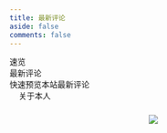 ```yaml
---
title: 最新评论
aside: false
comments: false
---
```


<div class="author-content author-content-item single" style="background:url(https://img.onew.us.kg/file/渐变.png) center /cover no-repeat!important">
    <div class="card-content">
        <div class="author-content-item-tips">速览</div>
        <span class="author-content-item-title">最新评论</span>
        <div class="content-bottom">
            <div class="tips">快速预览本站最新评论</div>
        </div>
        <div class="banner-button-group">
            <a class="banner-button" style="padding: 8px 12px;color: var(--anzhiyu-white);" onclick="pjax.loadUrl(&quot;/about&quot;)" data-pjax-state="">
                <i class="anzhiyufont anzhiyu-icon-arrow-circle-right" style="font-size:22px;margin-right:.25rem"></i>
                <span class="banner-button-text">关于本人</span>
            </a>
        </div>
    </div>
</div>

<div id="comments-page">
    <img src="https://lib.bsgun.cn/Hexo-static/img/loading.gif">
</div>

<style>
/* 全局样式 */
h1 {
    display: none;
}

div#page {
    background: none !important;
    box-shadow: none;
    padding: 0;
    border: none;
}

/* 评论页面容器 */
#comments-page {
    display: flex;
    flex-wrap: wrap;
    gap: 12px;
    width: 100%;
    margin-top: 1.5rem;
    justify-content: center;
}

/* 评论网格布局 - 五列 */
.comments-grid {
    display: grid;
    grid-template-columns: repeat(5, 1fr);
    gap: 20px;
    width: 100%;
    margin-top: 2rem;
}

:root {
    --card-width: 260px;
    --card-height: 180px;
}

/* 评论卡片基础样式 - 固定尺寸 */
.comment-card {
    position: relative;
    width: var(--card-width);
    height: var(--card-height);
    border-radius: 16px;
    border: 1px solid var(--anzhiyu-card-border);
    padding: 18px;
    overflow: hidden;
    box-shadow: var(--anzhiyu-shadow-border);
    background-color: var(--anzhiyu-card-bg);
    transition: all 0.3s ease;
    cursor: pointer;
    display: flex;
    flex-direction: column;
}

.comment-card:hover {
    border: 1px solid var(--anzhiyu-main);
}

/* 评论信息区域 */
.comment-info {
    padding-bottom: 5px;
    border-bottom: 2px dashed var(--anzhiyu-theme-op);
}

.comment-information {
    display: flex;
    flex-direction: column;
}

.comment-user {
    font-weight: bold;
}

.comment-time {
    font-size: 12px;
    color: var(--anzhiyu-secondtext);
}

/* 评论内容 */
.comment-content {
    position: relative;
    z-index: 3;
    overflow: hidden;
    padding-top: 5px;
    text-overflow: ellipsis;
    display: -webkit-box;
    -webkit-box-orient: vertical;
    -webkit-line-clamp: 2;
}

/* 头像样式 */
.avatar-wrapper {
    position: absolute;
    top: 50%;
    right: 10px;
    transform: translateY(-50%);
    width: 100px;
    height: 100px;
    border-radius: 50%;
    opacity: 0.4;
    transition: all 0.3s ease-in-out;
    filter: blur(3px);
    background-size: cover;
    background-position: center;
}

/* 加载动画 */
.loading {
    display: flex;
    justify-content: center;
    align-items: center;
    height: 200px;
    width: 100%;
}

.loading-spinner {
    width: 40px;
    height: 40px;
    border: 4px solid #f3f3f3;
    border-top: 4px solid var(--anzhiyu-main);
    border-radius: 50%;
    animation: spin 1s linear infinite;
}

@keyframes spin {
    0% { transform: rotate(0deg); }
    100% { transform: rotate(360deg); }
}


.comment-card:hover .avatar-wrapper {
    transform: translateY(-50%) scale(1.1);
    opacity: 0.6;
}

        /* 响应式布局 */
/* 大屏幕：5列 */
@media (max-width: 1200px) {
    .comments-grid {
        grid-template-columns: repeat(4, 1fr);
    }
}

/* 中等屏幕：3列 */
@media (max-width: 992px) {
    .comments-grid {
        grid-template-columns: repeat(3, 1fr);
    }
}

/* 平板：2列 */
@media (max-width: 768px) {
    .comments-grid {
        grid-template-columns: repeat(2, 1fr);
    }
}

/* 手机：1列 */
@media (max-width: 576px) {
    .comments-grid {
        grid-template-columns: 1fr;
        justify-items: center;
    }
}
</style>
<script>
(() => {
  const MessageComments = {
    API_URL: 'https://comment.onew.us.kg', // 这里填入你的Twikoo服务器地址
    ADMIN_EMAIL_MD5: 'b2c6c90ddb175e7bf081cc75e7ed2b00ae9d95a58fd39bb5dd2bdd7d6a11f80d', // 这里填入你的邮箱md5值
    PAGE_SIZE: 100, // 显示的评论数量 好像最多也就100个

    async fetchComments() {
      const controller = new AbortController();
      const timeoutId = setTimeout(() => controller.abort(), 5000);

      try {
        const response = await fetch(this.API_URL, {
          method: 'POST',
          headers: { 'Content-Type': 'application/json' },
          body: JSON.stringify({
            event: 'GET_RECENT_COMMENTS',
            includeReply: true,
            pageSize: this.PAGE_SIZE
          }),
          signal: controller.signal
        });

        const { data } = await response.json();
        return data;
      } catch (error) {
        console.error('获取评论出错:', error);
        return null;
      } finally {
        clearTimeout(timeoutId);
      }
    },

    formatTimeAgo(timestamp) {
      const diff = Math.floor((Date.now() - new Date(timestamp)) / 1000);
      if (diff < 60) return '刚刚';
      if (diff < 3600) return `${Math.floor(diff / 60)}分钟前`;
      if (diff < 86400) return `${Math.floor(diff / 3600)}小时前`;
      if (diff < 604800) return `${Math.floor(diff / 86400)}天前`;

      return new Date(timestamp).toLocaleDateString('zh-CN', { month: 'numeric', day: 'numeric' }) + '日';
    },

    formatContent(content) {
      if (!content) return '';
      
      return content
        .replace(/<pre><code>[\s\S]*?<\/code><\/pre>/g, '[代码块]')
        .replace(/<code>([^<]{4,})<\/code>/g, '[代码]')
        .replace(/<code>([^<]{1,3})<\/code>/g, '$1')
        .replace(/<img[^>]*>/g, '[图片]')
        .replace(/<a[^>]*?>[\s\S]*?<\/a>/g, '[链接]')
        .replace(/<[^>]+>/g, '')
        .replace(/&(gt|lt|amp|quot|#39|nbsp);/g, m => 
          ({'>':'>', '<':'<', '&':'&', 'quot':'"', '#39':"'", 'nbsp':' '})[m.slice(1,-1)])
        .replace(/\s+/g, ' ')
        .trim();
    },

    generateCommentHTML(comment) {
      const { created, comment: content, url, avatar, nick, mailMd5, id } = comment;
      const timeAgo = this.formatTimeAgo(created);
      let formattedContent = this.formatContent(content);
      const adminBadge = mailMd5 === this.ADMIN_EMAIL_MD5 ? '<i class="fa fa-check-circle" style="color: #57bd6a; margin-left: 5px;"></i>' : '';

      // 固定字数，超出显示省略号
                    const maxLen = 40;
                    if (formattedContent.length > maxLen) {
                        formattedContent = formattedContent.slice(0, maxLen) + '...';
                    }

      return `
        <div class="comment-card" onclick="pjax.loadUrl('${url}#${id}')" title="点击查看评论">
          <div class="avatar-wrapper" style="background-image: url('${avatar}');"></div>
          <div class="comment-info">
            <div class="comment-information">
              <span class="comment-user">
                ${nick} ${adminBadge}
              </span>
              <span class="comment-time">${timeAgo}</span>
            </div>
          </div>
          <div class="comment-content">${formattedContent}</div>
        </div>
      `;
    },

    getErrorTemplate(message) {
      return `<p style="text-align: center; color: #666;">${message}</p>`;
    },

    async init() {
      const container = document.querySelector('#comments-page');
      if (!container) return;

      const comments = await this.fetchComments();
      let content;

      if (comments === null) {
        content = this.getErrorTemplate('加载评论时出错，请稍后再试');
      } else if (comments.length === 0) {
        content = this.getErrorTemplate('没有找到相关评论');
      } else {
        content = comments.map(this.generateCommentHTML.bind(this)).join('');
      }

      container.innerHTML = content;

      requestAnimationFrame(() => {
        container.querySelectorAll('.comment-card').forEach(el => {
          el.style.opacity = '1';
        });
      });
    }
  };

  ['DOMContentLoaded', 'pjax:success'].forEach(event => 
    document.addEventListener(event, () => MessageComments.init())
  );
})();
</script>